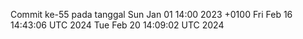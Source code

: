 Commit ke-55 pada tanggal Sun Jan 01 14:00 2023 +0100
Fri Feb 16 14:43:06 UTC 2024
Tue Feb 20 14:09:02 UTC 2024
